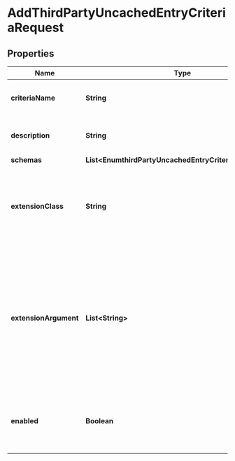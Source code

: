 

# AddThirdPartyUncachedEntryCriteriaRequest


## Properties

| Name | Type | Description | Notes |
|------------ | ------------- | ------------- | -------------|
|**criteriaName** | **String** | Name of the new Uncached Entry Criteria |  |
|**description** | **String** | A description for this Uncached Entry Criteria |  [optional] |
|**schemas** | **List&lt;EnumthirdPartyUncachedEntryCriteriaSchemaUrn&gt;** |  |  |
|**extensionClass** | **String** | The fully-qualified name of the Java class providing the logic for the Third Party Uncached Entry Criteria. |  |
|**extensionArgument** | **List&lt;String&gt;** | The set of arguments used to customize the behavior for the Third Party Uncached Entry Criteria. Each configuration property should be given in the form &#39;name&#x3D;value&#39;. |  [optional] |
|**enabled** | **Boolean** | Indicates whether this Uncached Entry Criteria is enabled for use in the server. |  |



